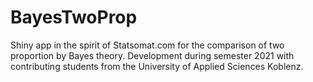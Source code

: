 # BayesTwoProp
Shiny app in the spirit of Statsomat.com for the comparison of two proportion by Bayes theory. Development during semester 2021 with contributing students from the University of Applied Sciences Koblenz. 
